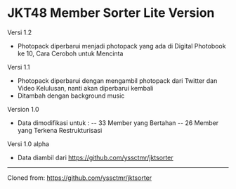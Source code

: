 # JKT48 Member Sorter Lite Version

Versi 1.2
- Photopack diperbarui menjadi photopack yang ada di Digital Photobook ke 10, Cara Ceroboh untuk Mencinta

Versi 1.1
- Photopack diperbarui dengan mengambil photopack dari Twitter dan Video Kelulusan, nanti akan diperbarui kembali
- Ditambah dengan background music

Version 1.0
- Data dimodifikasi untuk :
-- 33 Member yang Bertahan
-- 26 Member yang Terkena Restrukturisasi

Versi 1.0 alpha
- Data diambil dari https://github.com/yssctmr/jktsorter

------------------------------------
Cloned from: https://github.com/yssctmr/jktsorter
